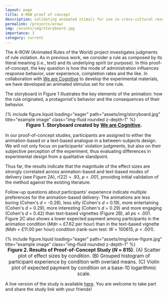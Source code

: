 ```yaml
---
layout: page
title: A-ROW proof of concept
description: validating animated stimuli for use in cross-cultural research
permalink: /projects/arow/
img: /assets/img/storyboard.jpg
importance: 3
category: current
---
```


The A-ROW (Animated Rules of the World) project investigates judgments of rule violation. As in previous work, we consider a rule as composed by its literal meaning (i.e., text) and its underlying spirit (or purpose). In this proof-of-concept, the key question is how the mode of administration influences response behavior, user experience, completion rates and the like. In collaboration with [We are Cognitive](https://www.wearecognitive.com/whiteboard-animation-videos) to develop the experimental materials, we have developed an animated stimulus set for one rule.

The storyboard in Figure 1 illustrates the key elements of the animation: how the rule originated, a protagonist's behavior and the consequences of their behavior.

<div class="row justify-content-center">
    <div class="col-sm" style="max-width: 750px; width: 100%;">
        {% include figure.liquid loading="eager" path="assets/img/storyboard.jpg" title="example image" class="img-fluid rounded z-depth-1" %}
    </div>
</div>
<div class="caption" style="font-size: 1.1em; text-align: center; max-width: 750px;"><strong>Figure 1. Storyboard created by <a href="https://www.wearecognitive.com/whiteboard-animation-videos" target="_blank" rel="noopener">We are Cognitive</a>.</strong></div>

In our proof-of-concept studies, participants are assigned to either the animation-based or a text-based analogue in a between-subjects design. We will not only focus on participants’ violation judgments, but also on their subjective perception of the experiment, thus evaluating differences in experimental design from a qualitative standpoint.

Thus far, the results indicate that the magnitude of the effect sizes are strongly correlated across animation-based and text-based modes of delivery (see Figure 2A), _r_(22) = .93, _p_ < .001, providing initial validation of the method against the existing literature.

Follow-up questions about participants' experience indicate multiple preferences for the animation-based delivery: The animations are less boring (Cohen's _d_ = -0.28), less silly (Cohen's _d_ = 0.19), more entertaining (Cohen's _d_ = 0.29), more interesting (Cohen's _d_ = 0.29) and more engaging (Cohen's _d_ = 0.42) than text-based vignettes (Figure 2B), all *p*s < .001. Figure 2C also shows a lower expected payment among participants in the animation condition (_Mdn_ = £7.62 per hour) than in the text-based vignette (_Mdn_ = £11.00 per hour) condition (rank-sum test: _W_ = 100615, _p_ < .001).

<div class="row justify-content-center">
    <div class="col-sm" style="max-width: 750px; width: 100%;">
        {% include figure.liquid loading="eager" path="assets/img/arow-figure.jpg" title="example image" class="img-fluid rounded z-depth-1" %}
    </div>
</div>
<div class="caption" style="font-size: 1.1em; text-align: center; max-width: 750px;">
    <b>Figure 2. Results of Proof-of-Concept Study (<i>N</i> = 815).</b> (A) Scatter plot of effect sizes by condition. (B) Grouped histogram of participant experience by condition with overlaid means. (C) Violin plot of expected payment by condition on a base-10 logarithmic scale.
</div>

A live version of the study is available [here](https://pgxjol5vil.cognition.run/). You are welcome to take part and share the study link with your friends!
